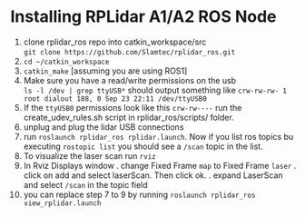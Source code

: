 # Installing RPLidar A1/A2 ROS Node

1. clone rplidar_ros repo into catkin_workspace/src <br> `git clone https://github.com/Slamtec/rplidar_ros.git`
2. `cd ~/catkin_workspace`
3. `catkin_make` [assuming you are using ROS1]
4. Make sure you have a read/write permissions on the usb <br> `ls -l /dev | grep ttyUSB*` should output something like `crw-rw-rw- 1 root dialout 188, 0 Sep 23 22:11 /dev/ttyUSB0`
5. If the `ttyUSB0` permissions look like this `crw-rw----` run the create_udev_rules.sh script in rplidar_ros/scripts/ folder. 
6. unplug and plug the lidar USB connections
7. run `roslaunch rplidar_ros rplidar.launch`. Now if you list ros topics bu executing `rostopic list` you should see a `/scan` topic in the list. 
8. To visualize the laser scan run `rviz`
9. In Rviz Displays window 
   . change Fixed Frame `map` to Fixed Frame `laser`
   . click on add and select laserScan. Then click ok. 
   . expand LaserScan and select `/scan` in the topic field
10. you can replace step 7 to 9 by running `roslaunch rplidar_ros view_rplidar.launch`
